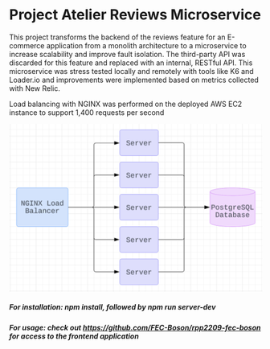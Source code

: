 # Project Atelier Reviews Microservice

This project transforms the backend of the reviews feature for an E-commerce application from a monolith architecture to a microservice to increase scalability and improve fault isolation. The third-party API was discarded for this feature and replaced with an internal, RESTful API. This microservice was stress tested locally and remotely with tools like K6 and Loader.io and improvements were implemented based on metrics collected with New Relic.

Load balancing with NGINX was performed on the deployed AWS EC2 instance to support 1,400 requests per second

<img title="FlowChart" src="./Photos/FlowChart.jpg">

##### For installation: npm install, followed by npm run server-dev

##### For usage: check out https://github.com/FEC-Boson/rpp2209-fec-boson for access to the frontend application 
